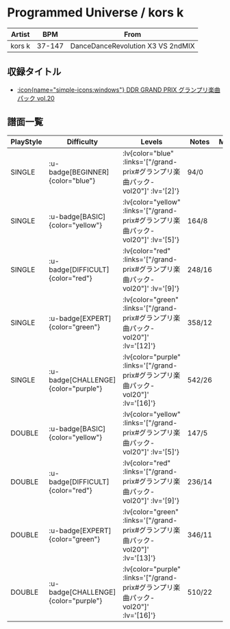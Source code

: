 # Programmed Universe / kors k

|Artist|BPM|From|
|------|---|----|
|kors k|37-147|DanceDanceRevolution X3 VS 2ndMIX|

## 収録タイトル

- [ :icon{name="simple-icons:windows"} DDR GRAND PRIX グランプリ楽曲パック vol.20](/grand-prix#グランプリ楽曲パック-vol20)

## 譜面一覧

|PlayStyle|Difficulty|Levels|Notes|Movie|
|---------|----------|------|-----|-----|
|SINGLE| :u-badge[BEGINNER]{color="blue"} | :lv{color="blue" :links='["/grand-prix#グランプリ楽曲パック-vol20"]' :lv='[2]'} |94/0||
|SINGLE| :u-badge[BASIC]{color="yellow"} | :lv{color="yellow" :links='["/grand-prix#グランプリ楽曲パック-vol20"]' :lv='[5]'} |164/8||
|SINGLE| :u-badge[DIFFICULT]{color="red"} | :lv{color="red" :links='["/grand-prix#グランプリ楽曲パック-vol20"]' :lv='[9]'} |248/16||
|SINGLE| :u-badge[EXPERT]{color="green"} | :lv{color="green" :links='["/grand-prix#グランプリ楽曲パック-vol20"]' :lv='[12]'} |358/12||
|SINGLE| :u-badge[CHALLENGE]{color="purple"} | :lv{color="purple" :links='["/grand-prix#グランプリ楽曲パック-vol20"]' :lv='[16]'} |542/26||
|DOUBLE| :u-badge[BASIC]{color="yellow"} | :lv{color="yellow" :links='["/grand-prix#グランプリ楽曲パック-vol20"]' :lv='[5]'} |147/5||
|DOUBLE| :u-badge[DIFFICULT]{color="red"} | :lv{color="red" :links='["/grand-prix#グランプリ楽曲パック-vol20"]' :lv='[9]'} |236/14||
|DOUBLE| :u-badge[EXPERT]{color="green"} | :lv{color="green" :links='["/grand-prix#グランプリ楽曲パック-vol20"]' :lv='[13]'} |346/11||
|DOUBLE| :u-badge[CHALLENGE]{color="purple"} | :lv{color="purple" :links='["/grand-prix#グランプリ楽曲パック-vol20"]' :lv='[16]'} |510/22||
